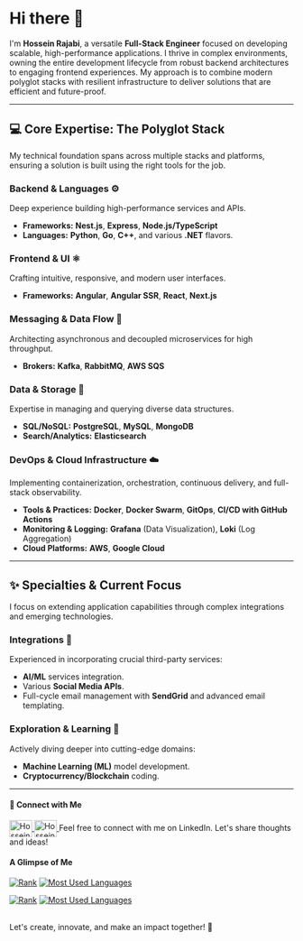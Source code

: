 # Hi there 👋

I'm **Hossein Rajabi**, a versatile **Full-Stack Engineer** focused on developing scalable, high-performance applications. I thrive in complex environments, owning the entire development lifecycle from robust backend architectures to engaging frontend experiences. My approach is to combine modern polyglot stacks with resilient infrastructure to deliver solutions that are efficient and future-proof.

---

## 💻 Core Expertise: The Polyglot Stack

My technical foundation spans across multiple stacks and platforms, ensuring a solution is built using the right tools for the job.

### Backend & Languages ⚙️

Deep experience building high-performance services and APIs.
* **Frameworks:** **Nest.js**, **Express**, **Node.js/TypeScript**
* **Languages:** **Python**, **Go**, **C++**, and various **.NET** flavors.

### Frontend & UI ⚛️

Crafting intuitive, responsive, and modern user interfaces.
* **Frameworks:** **Angular**, **Angular SSR**, **React**, **Next.js**

### Messaging & Data Flow 📨

Architecting asynchronous and decoupled microservices for high throughput.
* **Brokers:** **Kafka**, **RabbitMQ**, **AWS SQS**

### Data & Storage 💾

Expertise in managing and querying diverse data structures.
* **SQL/NoSQL:** **PostgreSQL**, **MySQL**, **MongoDB**
* **Search/Analytics:** **Elasticsearch**

### DevOps & Cloud Infrastructure ☁️

Implementing containerization, orchestration, continuous delivery, and full-stack observability.
* **Tools & Practices:** **Docker**, **Docker Swarm**, **GitOps**, **CI/CD with GitHub Actions**
* **Monitoring & Logging:** **Grafana** (Data Visualization), **Loki** (Log Aggregation)
* **Cloud Platforms:** **AWS**, **Google Cloud**

---

## ✨ Specialties & Current Focus

I focus on extending application capabilities through complex integrations and emerging technologies.

### Integrations 🔗

Experienced in incorporating crucial third-party services:
* **AI/ML** services integration.
* Various **Social Media APIs**.
* Full-cycle email management with **SendGrid** and advanced email templating.

### Exploration & Learning 🧠

Actively diving deeper into cutting-edge domains:
* **Machine Learning (ML)** model development.
* **Cryptocurrency/Blockchain** coding.

---

#### 🎯 Connect with Me

<a href="https://www.linkedin.com/in/hossein-rajabi/#gh-dark-mode-only" target="blank">
    <img align="center" src="https://github.com/hobert-rj/hobert-rj/assets/96938810/1199ef56-47e5-49f7-8e99-e30f22de2d68#gh-dark-mode-only" alt="Hossein Rajabi LinkedIn" height="30" width="40" />
</a>

<a href="https://www.linkedin.com/in/hossein-rajabi/#gh-light-mode-only" target="blank">
    <img align="center" src="https://github.com/hobert-rj/hobert-rj/assets/96938810/0e5a316e-255a-4ea6-a8f1-e4a1de0b5c29#gh-light-mode-only" alt="Hossein Rajabi LinkedIn" height="30" width="40" />
</a>
Feel free to connect with me on LinkedIn. Let's share thoughts and ideas!


#### A Glimpse of Me

[![Rank](https://github-readme-stats-blush-six-41.vercel.app/api?username=hobert-rj\&show_icons=true\&show=reviews\&hide=issues\&layout=compact\&theme=dark)](https://github.com/hobert-rj#gh-dark-mode-only)
[![Most Used Languages](https://github-readme-stats-blush-six-41.vercel.app/api/top-langs/?username=hobert-rj\&size_weight=0.5\&count_weight=0.5\&langs_count=10\&hide_progress=true\&theme=dark)](https://github.com/hobert-rj#gh-dark-mode-only)

[![Rank](https://github-readme-stats-blush-six-41.vercel.app/api?username=hobert-rj\&show_icons=true\&show=reviews\&hide=issues\&layout=compact\&theme=default)](https://github.com/hobert-rj#gh-light-mode-only)
[![Most Used Languages](https://github-readme-stats-blush-six-41.vercel.app/api/top-langs/?username=hobert-rj\&size_weight=0.5\&count_weight=0.5\&langs_count=10\&hide_progress=true\&theme=default)](https://github.com/hobert-rj#gh-light-mode-only)

<br>
Let's create, innovate, and make an impact together! 🚀
